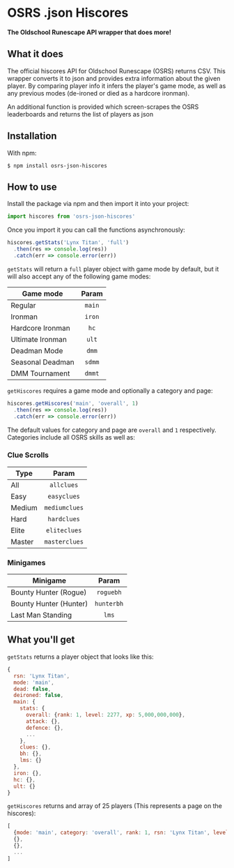 # OSRS .json Hiscores
**The Oldschool Runescape API wrapper that does more!**
## What it does
The official hiscores API for Oldschool Runescape (OSRS) returns CSV.
This wrapper converts it to json and provides extra information about the given player. By comparing player info it infers the player's game mode, as well as any previous modes (de-ironed or died as a hardcore ironman).

An additional function is provided which screen-scrapes the OSRS leaderboards and returns the list of players as json
## Installation
With npm:
```
$ npm install osrs-json-hiscores
```
## How to use
Install the package via npm and then import it into your project:
```javascript
import hiscores from 'osrs-json-hiscores'
```
Once you import it you can call the functions asynchronously:
```javascript
hiscores.getStats('Lynx Titan', 'full')
  .then(res => console.log(res))
  .catch(err => console.error(err))
```
`getStats` will return a `full` player object with game mode by default, but it will also accept any of the following game modes:

Game mode | Param
--- | :-:
Regular | `main`
Ironman | `iron`
Hardcore Ironman | `hc`
Ultimate Ironman | `ult`
Deadman Mode | `dmm`
Seasonal Deadman | `sdmm`
DMM Tournament | `dmmt`

`getHiscores` requires a game mode and optionally a category and page:
```javascript
hiscores.getHiscores('main', 'overall', 1)
  .then(res => console.log(res))
  .catch(err => console.error(err))
```
The default values for category and page are `overall` and `1` respectively.
Categories include all OSRS skills as well as:
### Clue Scrolls

Type | Param
--- | :-:
All | `allclues`
Easy | `easyclues`
Medium | `mediumclues`
Hard | `hardclues`
Elite | `eliteclues`
Master | `masterclues`

### Minigames

Minigame | Param
--- | :-:
Bounty Hunter (Rogue) | `roguebh`
Bounty Hunter (Hunter) | `hunterbh`
Last Man Standing | `lms`

## What you'll get

`getStats` returns a player object that looks like this:

```javascript
{
  rsn: 'Lynx Titan',
  mode: 'main',
  dead: false,
  deironed: false,
  main: {
    stats: {
      overall: {rank: 1, level: 2277, xp: 5,000,000,000},
      attack: {},
      defence: {},
      ...
    },
    clues: {},
    bh: {},
    lms: {}
  },
  iron: {},
  hc: {},
  ult: {}
}
```

`getHiscores` returns and array of 25 players (This represents a page on the hiscores):

```javascript
[
  {mode: 'main', category: 'overall', rank: 1, rsn: 'Lynx Titan', level: 2277, xp: 5,000,000,000},
  {},
  {},
  ...
]
```